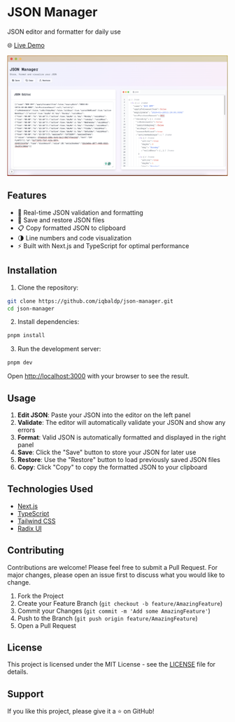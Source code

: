 # JSON Manager

JSON editor and formatter for daily use

🌐 [Live Demo](https://json.iqbaldp.dev)

![JSON Manager Demo](docs/demo.png)

## Features

- 🔄 Real-time JSON validation and formatting
- 💾 Save and restore JSON files
- 📋 Copy formatted JSON to clipboard
- 🌗 Line numbers and code visualization
- ⚡ Built with Next.js and TypeScript for optimal performance

## Installation

1. Clone the repository:
```bash
git clone https://github.com/iqbaldp/json-manager.git
cd json-manager
```

2. Install dependencies:
```bash
pnpm install
```

3. Run the development server:
```bash
pnpm dev
```

Open [http://localhost:3000](http://localhost:3000) with your browser to see the result.

## Usage

1. **Edit JSON**: Paste your JSON into the editor on the left panel
2. **Validate**: The editor will automatically validate your JSON and show any errors
3. **Format**: Valid JSON is automatically formatted and displayed in the right panel
4. **Save**: Click the "Save" button to store your JSON for later use
5. **Restore**: Use the "Restore" button to load previously saved JSON files
6. **Copy**: Click "Copy" to copy the formatted JSON to your clipboard

## Technologies Used

- [Next.js](https://nextjs.org/)
- [TypeScript](https://www.typescriptlang.org/)
- [Tailwind CSS](https://tailwindcss.com/)
- [Radix UI](https://www.radix-ui.com/)

## Contributing

Contributions are welcome! Please feel free to submit a Pull Request. For major changes, please open an issue first to discuss what you would like to change.

1. Fork the Project
2. Create your Feature Branch (`git checkout -b feature/AmazingFeature`)
3. Commit your Changes (`git commit -m 'Add some AmazingFeature'`)
4. Push to the Branch (`git push origin feature/AmazingFeature`)
5. Open a Pull Request

## License

This project is licensed under the MIT License - see the [LICENSE](LICENSE) file for details.

## Support

If you like this project, please give it a ⭐️ on GitHub!
